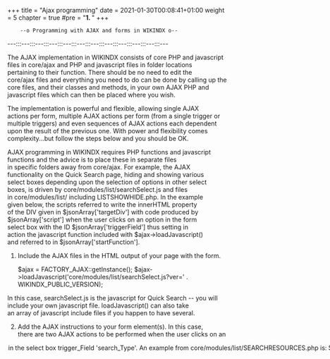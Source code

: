 +++
title = "Ajax programming"
date = 2021-01-30T00:08:41+01:00
weight = 5
chapter = true
#pre = "<b>1. </b>"
+++

        --o Programming with AJAX and forms in WIKINDX o--

 ---:::---:::---:::---:::---:::---:::---:::---:::---:::---:::---:::---

The AJAX implementation in WIKINDX consists of core PHP and javascript  
files in core/ajax and PHP and javascript files in folder locations     
pertaining to their function. There should be no need to edit the       
core/ajax files and everything you need to do can be done by calling up 
the core files, and their classes and methods, in your own AJAX PHP and 
javascript files which can then be placed where you wish.               

The implementation is powerful and flexible, allowing single AJAX       
actions per form, multiple AJAX actions per form (from a single trigger 
or multiple triggers) and even sequences of AJAX actions each dependent 
upon the result of the previous one. With power and flexibility comes   
complexity...but follow the steps below and you should be OK.           

AJAX programming in WIKINDX requires PHP functions and javascript       
functions and the advice is to place these in separate files            
in specific folders away from core/ajax. For example, the AJAX          
functionality on the Quick Search page, hiding and showing various      
select boxes depending upon the selection of options in other select    
boxes, is driven by core/modules/list/searchSelect.js and files         
in core/modules/list/ including LISTSHOWHIDE.php. In the example        
given below, the scripts referred to write the innerHTML property       
of the DIV given in $jsonArray['targetDiv'] with code produced by       
$jsonArray['script'] when the user clicks on an option in the form      
select box with the ID $jsonArray['triggerField'] thus setting in       
action the javascript function included with $ajax->loadJavascript()    
and referred to in $jsonArray['startFunction'].                         

1. Include the AJAX files in the HTML output of your page with the form.

   $ajax = FACTORY_AJAX::getInstance();
   $ajax->loadJavascript('core/modules/list/searchSelect.js?ver=' . WIKINDX_PUBLIC_VERSION);

In this case, searchSelect.js is the javascript for Quick Search -- you 
will include your own javascript file. loadJavascript() can also take   
an array of javascript include files if you happen to have several.     

2. Add the AJAX instructions to your form element(s). In this case,     
there are two AJAX actions to be performed when the user clicks on an   
<OPTION> in the select box trigger_Field 'search_Type'. An example from 
core/modules/list/SEARCHRESOURCES.php is:                               

   $jScript = 'index.php?action=list_LISTSHOWHIDE_CORE&method=initCategories&type=search';
   $jsonArray[] = array(
      'startFunction' => 'triggerFromMultiSelect', 
      'script' => "$jScript",
      'triggerField' => 'search_Type',
      'targetDiv' => 'category'
   );
   $jScript = 'index.php?action=list_LISTSHOWHIDE_CORE&method=initKeywords&type=search';
   $jsonArray[] = array(
      'startFunction' => 'triggerFromMultiSelect', 
      'script' => "$jScript",
      'triggerField' => 'search_Type',
      'targetDiv' => 'keyword'
   );
   $ajax->jActionForm('onclick', $jsonArray);

jActionForm() inserts a javascript function into the first form element 
that is created in your PHP script immediately following. You need to   
do this for each form element requiring an AJAX action. 'onclick' could 
be another form action such as 'onsubmit' or 'onchange' etc.            

$jsonArray is an array of arrays in which you specify the initial       
javascript function to be run (in this case, on 'onclick'), and any     
other parameters you wish to pass to your AJAX javascript.              

$jsonArray['startFunction'] should _always_ be given and is the initial 
javascript function run when the user actions the form element.

$jsonArray['startFunctionVars'] is optional and, if supplied, is an array 
of variables passed to 'startFunction'. For example (NB the quotes); 
$jsonArray['startFunctionVars'] = array('"var1"', '"var2"');
or
$jsonArray['startFunctionVars'] = array('"' . $var1 . '"', '"' . $var2 . '"');

$jsonArray['script'] and the other array elements could be compiled     
in the javascript function triggerFromMultiSelect(). Additionally,      
the AJAX object also has the property 'processedScript' which is        
typically created upon the basis of 'script' (as above) in your initial 
javascript function (see 2b) below). In any case, the doXmlHttp()       
method of ajax.js expects there to be a 'targetObj' property set in the 
AJAX object and it is your responsibility to do this (see 3c) below).  
 
In $jsonArray, you can add any other parameters you wish to be passed   
to your javascript.                                                     

3. Write the javascript you require ensuring you have the function      
named in $jsonArray['startFunction']. If the above steps are followed,  
ajax.js will automatically create an AJAXOBJECT for each AJAX action    
required and this can be accessed in your javascript as:                

   A_OBJ[gateway.aobj_index]

where gateway.aobj_index is an integer starting from 0 that increments  
each time an AJAXOBJECT is instantiated.                                

If the return from 'startFunction' is defined and 'false', then         
gateway() will bail out -- if 'startFunction' has been put into play by 
the submit button of a form, then the form will not be submitted.       

The AJAXOBJECT has several properties and methods available to use:

   a) A_OBJ[gateway.aobj_index].input -- this is a duplicate of         
      $jsonArray set in the PHP script above. So, for example, the PHP     
      $jsonArray['script'] element can be accessed in your javascript as   
      A_OBJ[gateway.aobj_index].input.script                               

   b) A_OBJ[gateway.aobj_index].processedScript -- this must be         
      set if you are going to use A_OBJ[gateway.aobj_index].doXmlHttp      
      (see below). If your javascript function processes the output of     
      $jsonArray['triggerField'] to build up a script with querystring,    
      then you might do:                                                   

         A_OBJ[gateway.aobj_index].processedScript =
            A_OBJ[gateway.aobj_index].input.script + '<&key=value&key=value>';

   c) A_OBJ[gateway.aobj_index].targetObj -- this must be set if        
      you are going to use A_OBJ[gateway.aobj_index].doXmlHttp (see        
      below). This is HTML element whose innerHTML property will be set by 
      A_OBJ[gateway.aobj_index].doXmlHttp. Thus, you might do (based on    
      $jsonArray above -- for coreGetElementById(), see below):                  
      
         A_OBJ[gateway.aobj_index].targetObj =
            coreGetElementById(A_OBJ[gateway.aobj_index].input.targetDiv);

   d) A_OBJ[gateway.aobj_index].phpResponse -- the return array from    
      the PHP script called by AJAX (see below).                           

   e) A_OBJ[gateway.aobj_index].checkInput -- a method that checks      
      $jsonArray elements are defined. It requires an array as input       
      parameter:                                   
                              
   if(!A_OBJ[gateway.aobj_index].checkInput(['triggerField', 'targetDiv', 'script']))
      return false;

   f) A_OBJ[gateway.aobj_index].doXmlHttp -- the method that executes the       
   AJAX action. It requires A_OBJ[gateway.aobj_index].input.targetDiv           
   to be a valid DIV element in the HTML page and that                          
   A_OBJ[gateway.aobj_index].processedScript (the target PHP script) be         
   set. Upon executing, it will store the response back from the target         
   PHP script in A_OBJ[gateway.aobj_index].phpResponse and will set the         
   innerHTML property of A_OBJ[gateway.aobj_index].input.targetDiv to           
   A_OBJ[gateway.aobj_index].phpResponse.innerHtml (see below).
   
   g) A_OBJ[gateway.aobj_index].triggerFromMultiSelect, A_OBJ[gateway.aobj_index].triggerFromSelect, 
   and A_OBJ[gateway.aobj_index].triggerFromCheckbox (do what it says on the tin).

core/coreJavascript.js has several other functions that are commonly used in the WIKINDX AJAX implementation:

   a) coreGetElementById(id) -- returns an object of an HTML element given by
      its ID (e.g. $jsonArray['triggerField']).
   b) coreIsArray(input) -- if input is an array, return true, otherwise
      false. There is no reason $jsonArray could not be an array of arrays of
      strings and/or arrays...
   c) coreTrim(str), coreLTrim(str) and coreRTrim(str).
   d) coreSearchArray(haystack, needle) -- return array index if array
      element found, otherwise -1. Like javascript 1.5's indexOf() method
      which Firefox supports but IE does not.

See core/modules/list/searchSelect.js for an example implementation.

4. Finally, you need to write the PHP script that will be referenced by 
$jsonArray['script'] above. Parameters are returned to this script from 
the javascript as part of the URL's query string so will be available   
in the standard $this->vars array of WIKINDX. The output of this script 
is returned to the javascript's A_OBJ[gateway.aobj_index].phpResponse   
where, in particular, A_OBJ[gateway.aobj_index].phpResponse.innerHTML   
is used to set the innerHTML property of $jsonArray['targetDiv'] as     
originally supplied in the first PHP script. So, after doing whatever   
the PHP script does with the query string returned from javascript, you 
might then send a response back to the javascript thus:                 

   $ajax = FACTORY_AJAX::getInstance();
   $jsonResponseArray = array();
   $jsonResponseArray = array(
      'innerHTML' => "$div",
      'next' => 'TRUE',
      'startFunction' => 'setDiv', 
      'targetDiv' => "subcategory", 
      'targetContent' => "$div2"
   );
   GLOBALS::buildOutputString($ajax->encode_jArray($jsonResponseArray));
   FACTORY_CLOSERAW::getInstance();

The very minimum required in $jsonResponseArray is the 'innerHTML'      
element which, in this case, is an HTML DIV element that appears in     
the javascript as A_OBJ[gateway.aobj_index].phpResponse.innerHTML;      
this is used to set the innerHTML property of the original              
$jsonArray['targetDiv'] we started with. The circle has been            
squared. If 'innerHTML' => false, then setting the innerHTML of         
$jsonArray['targetDiv'] will be skipped -- useful if you just want to   
run the 'next' function (see below).                                    

Alternatively, if $jsonResponseArray has an 'ERROR' key (which might    
be populated in PHP with the content of message's field returned by error_get_last()),
then the error message will be printed in an alert box and 
the AJAX javascript will exit.                                          

See core/modules/list/LISTSHOWHIDE.php for an example implementation.

However, just to be clever, the $jsonResponseArray above has four       
optional elements in addition to the minimum 'innerHTML'. The important 
one is 'next' and, if present, A_OBJ[gateway.aobj_index].doXmlHttp      
will _continue_ onto the javascript function defined in                 
$jsonResponseArray['startFunction']. If 'next' is present in            
$jsonResponseArray, then 'startFunction' must be too. In this case,     
setDiv() is a non-core function that sets the innerHTML of the DIV      
element referred to by the ID 'subcategory' to whatever $div2 is set    
to; no 'script' is needed as no PHP functionality is required for       
this but there is no reason not to use PHP for this continue function   
which might then return another $jsonResponseArray with another 'next'  
element...                                                              

NB In 3b) above, I sent a querystring to PHP with:                      
'<&key=value&key=value>'                                                

For more complex querystrings, in javascript you can define an object,  
JSON.stringify() it then, in PHP, JSON decode it. For example, my       
querystring might be composed in javascript as:                         

   var jObj = new Object;
   jObj.index = 1;
   var ajaxReturn = '&ajaxReturn=' + JSON.stringify(jObj);
   A_OBJ[gateway.aobj_index].processedScript =
      A_OBJ[gateway.aobj_index].input.script + ajaxReturn;

Then, in the PHP script which receives it, you would need to have:

   $jArray = $this->ajax->decode_jString($this->vars['ajaxReturn']);
	
$jArray is then a PHP associative array.

---:::---:::---:::---:::---:::---:::---:::---:::---:::---:::---:::---


-- 
Mark Grimshaw-Aagaard
The WIKINDX Team August 2016
sirfragalot@users.sourceforge.net
